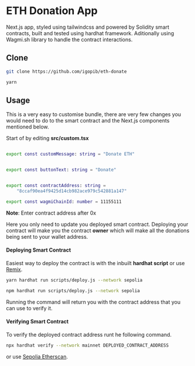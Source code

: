 # ETH Donation App

Next.js app, styled using tailwindcss and powered by Solidity smart contracts, built and tested using hardhat framework. Aditionally using Wagmi.sh library to handle the contract interactions.

## Clone

```bash
git clone https://github.com/igopib/eth-donate

yarn
```

## Usage

This is a very easy to customise bundle, there are very few changes you would need to do to the smart contract and the Next.js components mentioned below.

Start of by editing **src/custom.tsx**

```bash

export const customMessage: string = "Donate ETH"


export const buttonText: string = "Donate"


export const contractAddress: string =
    "8ccaf90ea4f9425d14cb982ace979c542881a147"

export const wagmiChainId: number = 11155111

```

**Note**: Enter contract address after 0x

Here you only need to update you deployed smart contract. Deploying your contract will make you the contract **owner** which will make all the donations being sent to your wallet address.

#### Deploying Smart Contract

Easiest way to deploy the contract is with the inbuilt **hardhat script** or use [Remix]("https://remix.ethereum.org/").

```bash
yarn hardhat run scripts/deploy.js --network sepolia

npm hardhat run scripts/deploy.js --network sepolia
```

Running the command will return you with the contract address that you can use to verify it.

#### Verifying Smart Contract

To verify the deployed contract address runt he following command.

```bash
npx hardhat verify --network mainnet DEPLOYED_CONTRACT_ADDRESS
```

or use [Sepolia Etherscan]("https://sepolia.etherscan.io/").

